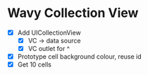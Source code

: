 # Wavy Collection View

- [x] Add UICollectionView
	- [x] VC → data source
	- [x] VC outlet for ^
- [x] Prototype cell background colour, reuse id
- [x] Get 10 cells
